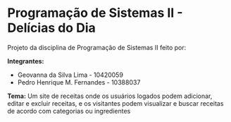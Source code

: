 # Programação de Sistemas II - Delícias do Dia
Projeto da disciplina de Programação de Sistemas II feito por:

**Integrantes:**
- Geovanna da Silva Lima - 10420059
- Pedro Henrique M. Fernandes - 10388037

**Tema:**
Um site de receitas onde os usuários logados podem adicionar, editar e excluir receitas, e os visitantes podem visualizar e buscar receitas de acordo com categorias ou ingredientes
